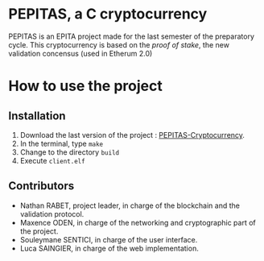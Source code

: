 # PEPITAS, a C cryptocurrency
PEPITAS is an EPITA project made for the last semester of the preparatory cycle.
This cryptocurrency is based on the *proof of stake*, the new validation concensus (used in Etherum 2.0)

# How to use the project

## Installation
1. Download the last version of the project : [PEPITAS-Cryptocurrency](https://github.com/nathan-rabet/PEPITAS-Cryptocurrency/archive/refs/heads/master.zip).
2. In the terminal, type `make`
3. Change to the directory `build`
4. Execute `client.elf`

## Contributors
- Nathan RABET, project leader, in charge of the blockchain and the validation protocol.
- Maxence ODEN, in charge of the networking and cryptographic part of the project.
- Souleymane SENTICI, in charge of the user interface.
- Luca SAINGIER, in charge of the web implementation.